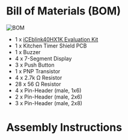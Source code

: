 # Bill of Materials (BOM)

<img src="https://github.com/reactive-systems/KitchenTimer/blob/master/clash/assembly/bom.jpg" alt="BOM" style="max-height:150px;">

* 1 x [iCEblink40HX1K Evaluation Kit](https://www.latticesemi.com/en/Products/DevelopmentBoardsAndKits/iCEblink40HX1KEvaluationKit)
* 1 x Kitchen Timer Shield PCB
* 1 x Buzzer
* 4 x 7-Segment Display
* 3 x Push Button
* 1 x PNP Transistor
* 4 x 2.7k Ω Resistor
* 28 x 56 Ω Resistor
* 4 x Pin-Header (male, 1x6)
* 2 x Pin-Header (male, 2x6)
* 3 x Pin-Header (male, 2x8)

# Assembly Instructions

